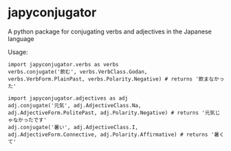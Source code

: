 # japyconjugator
A python package for conjugating verbs and adjectives in the Japanese language

Usage:
```python3
import japyconjugator.verbs as verbs
verbs.conjugate('飲む', verbs.VerbClass.Godan, verbs.VerbForm.PlainPast, verbs.Polarity.Negative) # returns '飲まなかった'

import japyconjugator.adjectives as adj
adj.conjugate('元気', adj.AdjectiveClass.Na, adj.AdjectiveForm.PolitePast, adj.Polarity.Negative) # returns '元気じゃなかったです'
adj.conjugate('暑い', adj.AdjectiveClass.I, adj.AdjectiveForm.Connective, adj.Polarity.Affirmative) # returns '暑くて'
```
